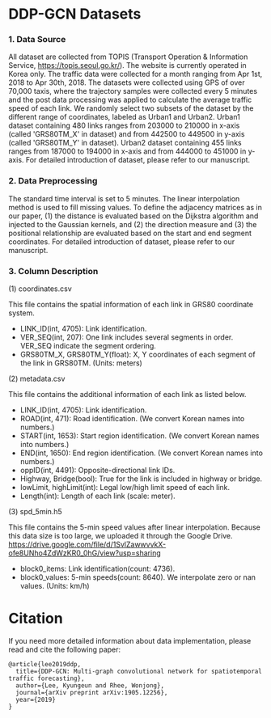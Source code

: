 # DDP-GCN Datasets

### 1. Data Source

All dataset are collected from TOPIS (Transport Operation & Information Service, https://topis.seoul.go.kr/). The website is currently operated in Korea only. The traffic data were collected for a month ranging from Apr 1st, 2018 to Apr 30th, 2018. The datasets were collected using GPS of over 70,000 taxis, where the trajectory samples were collected every 5 minutes and the post data processing was applied to calculate the average traffic speed of each link. 
We randomly select two subsets of the dataset by the different range of coordinates, labeled as Urban1 and Urban2. Urban1 dataset containing 480 links ranges from 203000 to 210000 in x-axis (called 'GRS80TM_X' in dataset) and from 442500 to 449500 in y-axis (called 'GRS80TM_Y' in dataset). Urban2 dataset containing 455 links ranges from 187000 to 194000 in x-axis and from 444000 to 451000 in y-axis.
For detailed introduction of dataset, please refer to our manuscript.


### 2. Data Preprocessing
The standard time interval is set to 5 minutes. The linear interpolation method is used to fill missing values. 
To define the adjacency matrices as in our paper, (1) the distance is evaluated based on the Dijkstra algorithm and injected to the Gaussian kernels, and (2) the direction measure and (3) the positional relationship are evaluated based on the start and end segment coordinates. 
For detailed introduction of dataset, please refer to our manuscript.


### 3. Column Description
(1) coordinates.csv

This file contains the spatial information of each link in GRS80 coordinate system. 
- LINK_ID(int, 4705): Link identification.
- VER_SEQ(int, 207): One link includes several segments in order. VER_SEQ indicate the segment ordering.
- GRS80TM_X, GRS80TM_Y(float): X, Y coordinates of each segment of the link in GRS80TM. (Units: meters)

(2) metadata.csv

This file contains the additional information of each link as listed below.
- LINK_ID(int, 4705): Link identification.
- ROAD(int, 471): Road identification. (We convert Korean names into numbers.)
- START(int, 1653): Start region identification. (We convert Korean names into numbers.)
- END(int, 1650): End region identification. (We convert Korean names into numbers.)
- oppID(int, 4491): Opposite-directional link IDs.
- Highway, Bridge(bool): True for the link is included in highway or bridge. 
- lowLimit, highLimit(int): Legal low/high limit speed of each link.
- Length(int): Length of each link (scale: meter).

(3) spd_5min.h5

This file contains the 5-min speed values after linear interpolation. Because this data size is too large, we uploaded it through the Google Drive.
https://drive.google.com/file/d/1SvlZawwvvkX-ofe8UNho4ZdWzKR0_0hG/view?usp=sharing
- block0_items: Link identification(count: 4736).
- block0_values: 5-min speeds(count: 8640). We interpolate zero or nan values. (Units: km/h)


# Citation

If you need more detailed information about data implementation, please read and cite the following paper:

```
@article{lee2019ddp,
  title={DDP-GCN: Multi-graph convolutional network for spatiotemporal traffic forecasting},
  author={Lee, Kyungeun and Rhee, Wonjong},
  journal={arXiv preprint arXiv:1905.12256},
  year={2019}
}
```
